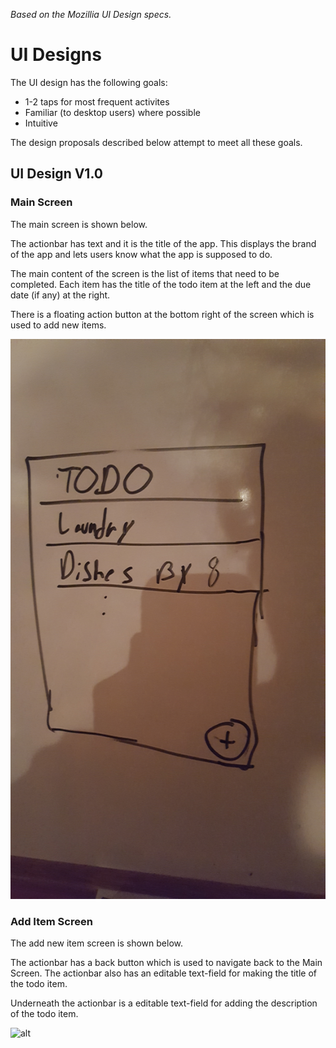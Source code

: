 *Based on the Mozillia UI Design specs.*
# UI Designs
The UI design has the following goals:
* 1-2 taps for most frequent activites
* Familiar (to desktop users) where possible
* Intuitive

The design proposals described below attempt to meet all these goals.

## UI Design V1.0

### Main Screen
The main screen is shown below.

The actionbar has text and it is the title of the app. This displays the
brand of the app and lets users know what the app is supposed to do.

The main content of the screen is the list of items that need to be completed.
Each item has the title of the todo item at the left and the due date (if any)
at the right.

There is a floating action button at the bottom right of the screen
which is used to add new items.

![alt](https://raw.githubusercontent.com/dbpiper/TODO/master/Design/Images/Main_Screen.jpg "Main Screen")

### Add Item Screen
The add new item screen is shown below.

The actionbar has a back button which is used to navigate back to the
Main Screen. The actionbar also has an editable text-field for making
the title of the todo item.

Underneath the actionbar is a editable text-field for adding the description
of the todo item.

![alt](https://raw.githubusercontent.com/dbpiper/TODO/master/Design/Images/Add_Item_Screen.jpg "Add Item Screen")
